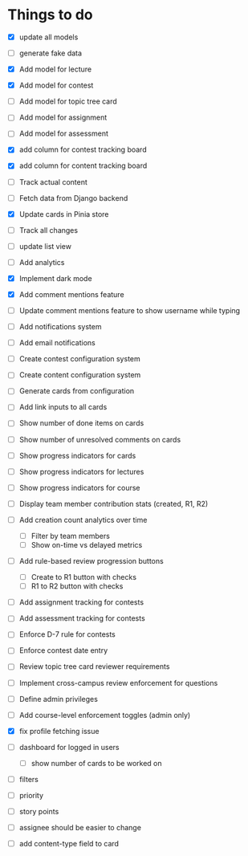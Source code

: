 # Things to do

- [x] update all models
- [ ] generate fake data
- [x] Add model for lecture
- [x] Add model for contest
- [ ] Add model for topic tree card
- [ ] Add model for assignment
- [ ] Add model for assessment
- [x] add column for contest tracking board
- [x] add column for content tracking board
- [ ] Track actual content
- [ ] Fetch data from Django backend
- [x] Update cards in Pinia store
- [ ] Track all changes
- [ ] update list view
- [ ] Add analytics
- [x] Implement dark mode
- [x] Add comment mentions feature
- [ ] Update comment mentions feature to show username while typing
- [ ] Add notifications system
- [ ] Add email notifications
- [ ] Create contest configuration system
- [ ] Create content configuration system
- [ ] Generate cards from configuration
- [ ] Add link inputs to all cards
- [ ] Show number of done items on cards
- [ ] Show number of unresolved comments on cards
- [ ] Show progress indicators for cards
- [ ] Show progress indicators for lectures
- [ ] Show progress indicators for course
- [ ] Display team member contribution stats (created, R1, R2)
- [ ] Add creation count analytics over time
  - [ ] Filter by team members
  - [ ] Show on-time vs delayed metrics
- [ ] Add rule-based review progression buttons
  - [ ] Create to R1 button with checks
  - [ ] R1 to R2 button with checks
- [ ] Add assignment tracking for contests
- [ ] Add assessment tracking for contests
- [ ] Enforce D-7 rule for contests
- [ ] Enforce contest date entry
- [ ] Review topic tree card reviewer requirements
- [ ] Implement cross-campus review enforcement for questions
- [ ] Define admin privileges
- [ ] Add course-level enforcement toggles (admin only)
- [x] fix profile fetching issue
- [ ] dashboard for logged in users
  - [ ] show number of cards to be worked on
- [ ] filters
- [ ] priority
- [ ] story points
- [ ] assignee should be easier to change



- [ ] add content-type field to card
